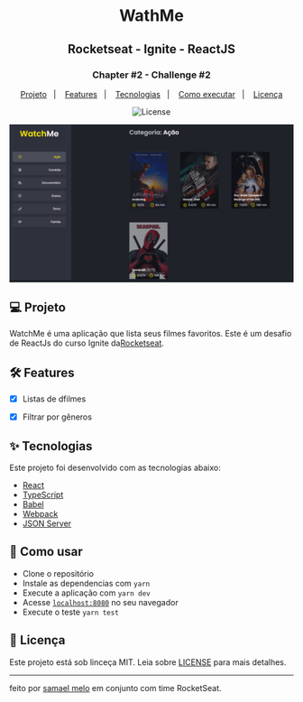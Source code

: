 <h1 align="center">WathMe</h1>
<h2 align="center">Rocketseat - Ignite - ReactJS</h2>

<h3 align="center">Chapter #2 - Challenge #2</h3>
<p align="center">
  <a href="#-Projeto">Projeto</a>&nbsp;&nbsp;&nbsp;|&nbsp;&nbsp;&nbsp;
  <a href="#-Features">Features</a>&nbsp;&nbsp;&nbsp;|&nbsp;&nbsp;&nbsp;
  <a href="#-Tecnolgias">Tecnologias</a>&nbsp;&nbsp;&nbsp;|&nbsp;&nbsp;&nbsp;
  <a href="#-Como-executar">Como executar</a>&nbsp;&nbsp;&nbsp;|&nbsp;&nbsp;&nbsp;
  <a href="#-Licença">Licença</a>
</p>

<p align="center">
  <img alt="License" src="https://img.shields.io/static/v1?label=license&message=MIT&color=069446&labelColor=000000">
</p>

<img align="center" src="./src/assets/watchme-project.png" slt="watchme"/>

## 💻 Projeto

WatchMe é uma aplicação que lista seus filmes favoritos. Este é um desafio de ReactJs do curso Ignite da[Rocketseat](https://rocketseat.com.br/).

## 🛠️ Features

- [x] Listas de dfilmes
- [x] Filtrar por gêneros


## ✨ Tecnologias

Este projeto foi desenvolvido com as tecnologias abaixo:

- [React](https://reactjs.org)
- [TypeScript](https://www.typescriptlang.org)
- [Babel](https://babeljs.io/)
- [Webpack](https://webpack.js.org/)
- [JSON Server](https://jestjs.io/)

## 🚀 Como usar

- Clone o repositório
- Instale as dependencias com `yarn`
- Execute a aplicação com `yarn dev`
- Acesse [`localhost:8080`](http://localhost:8080) no seu navegador
- Execute o teste `yarn test`

## 📄 Licença

Este projeto está sob linceça MIT. Leia sobre [LICENSE](./LICENSE) para mais detalhes.

---

feito por [samael melo](https://br.linkedin.com/in/samael-melo) em conjunto com time RocketSeat.
